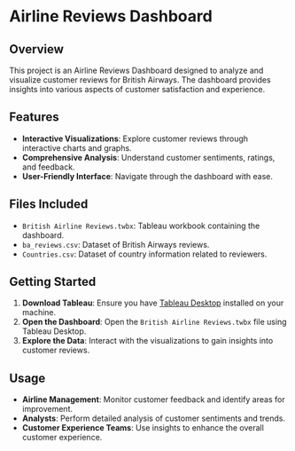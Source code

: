 # Airline Reviews Dashboard

## Overview

This project is an Airline Reviews Dashboard designed to analyze and visualize customer reviews for British Airways. The dashboard provides insights into various aspects of customer satisfaction and experience.

## Features

- **Interactive Visualizations**: Explore customer reviews through interactive charts and graphs.
- **Comprehensive Analysis**: Understand customer sentiments, ratings, and feedback.
- **User-Friendly Interface**: Navigate through the dashboard with ease.

## Files Included

- `British Airline Reviews.twbx`: Tableau workbook containing the dashboard.
- `ba_reviews.csv`: Dataset of British Airways reviews.
- `Countries.csv`: Dataset of country information related to reviewers.

## Getting Started

1. **Download Tableau**: Ensure you have [Tableau Desktop](https://www.tableau.com/products/desktop) installed on your machine.
2. **Open the Dashboard**: Open the `British Airline Reviews.twbx` file using Tableau Desktop.
3. **Explore the Data**: Interact with the visualizations to gain insights into customer reviews.

## Usage

- **Airline Management**: Monitor customer feedback and identify areas for improvement.
- **Analysts**: Perform detailed analysis of customer sentiments and trends.
- **Customer Experience Teams**: Use insights to enhance the overall customer experience.
